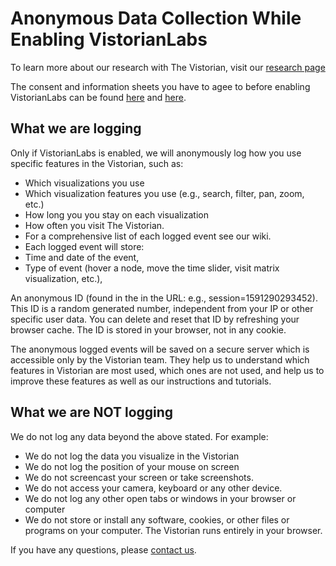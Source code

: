 # Anonymous Data Collection While Enabling VistorianLabs

To learn more about our research with The Vistorian, visit our [research page](vistorianlabs.html)

The consent and information sheets you have to agee to before enabling VistorianLabs can be found [here](studyPhase1_activityLogging.html) and [here](studyPhase2_LongitudinalCaseStudy.html).

## What we are logging

Only if VistorianLabs is enabled, we will anonymously log how you use specific features in the Vistorian, such as:

* Which visualizations you use
* Which visualization features you use (e.g., search, filter, pan, zoom, etc.)
* How long you you stay on each visualization
* How often you visit The Vistorian.
* For a comprehensive list of each logged event see our wiki. 
* Each logged event will store: 
* Time and date of the event,
* Type of event (hover a node, move the time slider, visit matrix visualization, etc.), 

An anonymous ID (found in the in the URL: e.g., session=1591290293452). This ID is a random generated number, independent from your IP or other specific user data. You can delete and reset that ID by refreshing your browser cache. The ID is stored in your browser, not in any cookie. 

The anonymous logged events will be saved on a secure server which is accessible only by the Vistorian team. They help us to understand which features in Vistorian are most used, which ones are not used, and help us to improve these features as well as our instructions and tutorials. 

## What we are NOT logging

We do not log any data beyond the above stated. For example: 

* We do not log the data you visualize in the Vistorian 
* We do not log the position of your mouse on screen
* We do not screencast your screen or take screenshots.
* We do not access your camera, keyboard or any other device.
* We do not log any other open tabs or windows in your browser or computer
* We do not store or install any software, cookies, or other files or programs on your computer. The Vistorian runs entirely in your browser. 


If you have any questions, please [contact us](m.alkadi@sms.ed.ac.uk).
